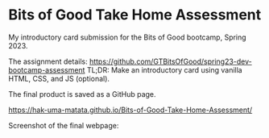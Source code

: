# Bits of Good Take Home Assessment
My introductory card submission for the Bits of Good bootcamp, Spring 2023.

The assignment details: https://github.com/GTBitsOfGood/spring23-dev-bootcamp-assessment
TL;DR: Make an introductory card using vanilla HTML, CSS, and JS (optional).

The final product is saved as a GitHub page.

https://hak-uma-matata.github.io/Bits-of-Good-Take-Home-Assessment/

Screenshot of the final webpage:
